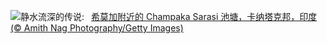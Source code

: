 ![](https://www.bing.com/th?id=OHR.ChampakaSarasi_ZH-CN0254940579_UHD.jpg&w=1000)静水流深的传说:&nbsp;&ensp;[希莫加附近的 Champaka Sarasi 池塘，卡纳塔克邦，印度 (© Amith Nag Photography/Getty Images)](https://www.bing.com/th?id=OHR.ChampakaSarasi_ZH-CN0254940579_UHD.jpg)
<br><br/>
